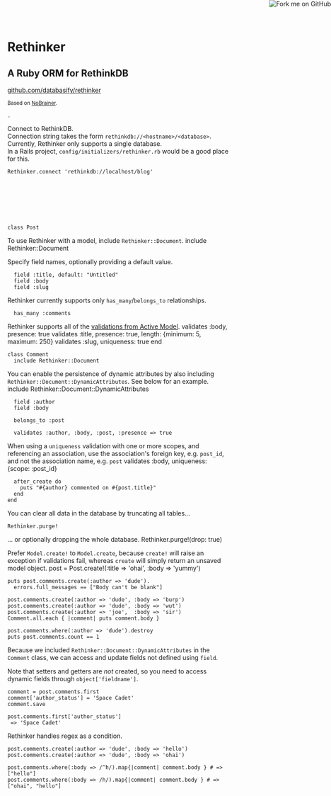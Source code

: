 # Rethinker
## A Ruby ORM for RethinkDB

[github.com/databasify/rethinker](https://github.com/databasify/rethinker)

<small>Based on [NoBrainer](https://github.com/nviennot/nobrainer).</small>

<a href="https://github.com/databasify/rethinker"><img style="position: absolute; top: 0; right: 0; border: 0;" src="https://s3.amazonaws.com/github/ribbons/forkme_right_white_ffffff.png" alt="Fork me on GitHub"></a>

    .

Connect to RethinkDB.  
Connection string takes the form `rethinkdb://<hostname>/<database>`.  
Currently, Rethinker only supports a single database.  
In a Rails project, `config/initializers/rethinker.rb` would be a good place for this.

    Rethinker.connect 'rethinkdb://localhost/blog'








    class Post
To use Rethinker with a model, include `Rethinker::Document`.
      include Rethinker::Document

Specify field names, optionally providing a default value.

      field :title, default: "Untitled"
      field :body
      field :slug

Rethinker currently supports only `has_many`/`belongs_to` relationships.

      has_many :comments

Rethinker supports all of the [validations from Active Model](http://api.rubyonrails.org/classes/ActiveModel/Validations.html).
      validates :body, presence: true
      validates :title, presence: true, length: {minimum: 5, maximum: 250}
      validates :slug, uniqueness: true
    end

    class Comment
      include Rethinker::Document
You can enable the persistence of dynamic attributes by also including `Rethinker::Document::DynamicAttributes`. See below for an example.
      include Rethinker::Document::DynamicAttributes

      field :author
      field :body

      belongs_to :post

      validates :author, :body, :post, :presence => true

When using a `uniqueness` validation with one or more scopes, and referencing an association, use the association's foreign key, e.g. `post_id`, and not the association name, e.g. `post`
      validates :body, uniqueness: {scope: :post_id}

      after_create do
        puts "#{author} commented on #{post.title}"
      end
    end
        


You can clear all data in the database by truncating all tables...


    
    Rethinker.purge!

... or optionally dropping the whole database.
    Rethinker.purge!(drop: true)

Prefer `Model.create!` to `Model.create`, because `create!` will raise an exception if validations fail, whereas `create` will simply return an unsaved model object.
    post = Post.create!(:title => 'ohai', :body  => 'yummy')

    puts post.comments.create(:author => 'dude').
      errors.full_messages == ["Body can't be blank"]

    post.comments.create(:author => 'dude', :body => 'burp')
    post.comments.create(:author => 'dude', :body => 'wut')
    post.comments.create(:author => 'joe',  :body => 'sir')
    Comment.all.each { |comment| puts comment.body }

    post.comments.where(:author => 'dude').destroy
    puts post.comments.count == 1

Because we included `Rethinker::Document::DynamicAttributes` in the `Comment` class, we can access and update fields not defined using `field`.

Note that setters and getters are *not* created, so you need to access dynamic fields through `object['fieldname']`.

    comment = post.comments.first
    comment['author_status'] = 'Space Cadet'
    comment.save

    post.comments.first['author_status']
     => 'Space Cadet'

Rethinker handles regex as a condition.

    post.comments.create(:author => 'dude', :body => 'hello')
    post.comments.create(:author => 'dude', :body => 'ohai')

    post.comments.where(:body => /^h/).map{|comment| comment.body } # => ["hello"]
    post.comments.where(:body => /h/).map{|comment| comment.body } # => ["ohai", "hello"]
